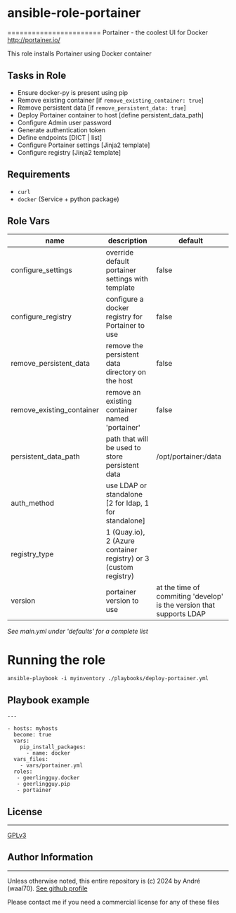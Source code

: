 # ansible-role-portainer

=======================
Portainer - the coolest UI for Docker http://portainer.io/

This role installs Portainer using Docker container

## Tasks in Role

- Ensure docker-py is present using pip
- Remove existing container [if ```remove_existing_container: true```]
- Remove persistent data [if ```remove_persistent_data: true```]
- Deploy Portainer container to host [define persistent_data_path]
- Configure Admin user password
- Generate authentication token
- Define endpoints [DICT | list]
- Configure Portainer settings [Jinja2 template]
- Configure registry [Jinja2 template]

## Requirements

- `curl`
- `docker` (Service + python package)

## Role Vars

name | description | default |
-----|-------------|---------|
| configure_settings  | override default portainer settings with template  | false |
| configure_registry | configure a docker registry for Portainer to use   | false |
| remove_persistent_data | remove the persistent data directory on the host | false |
| remove_existing_container | remove an existing container named 'portainer' | false |
| persistent_data_path | path that will be used to store persistent data | /opt/portainer:/data |
| auth_method | use LDAP or standalone [2 for ldap, 1 for standalone] | | 1 |
| registry_type | 1 (Quay.io), 2 (Azure container registry) or 3 (custom registry) | | 3 |
| version | portainer version to use | at the time of commiting 'develop' is the version that supports LDAP | latest |
*See main.yml under 'defaults' for a complete list*

# Running the role

```
ansible-playbook -i myinventory ./playbooks/deploy-portainer.yml
```

## Playbook example

```
---

- hosts: myhosts
  become: true
  vars:
    pip_install_packages:
      - name: docker
  vars_files:
    - vars/portainer.yml
  roles:
   - geerlingguy.docker
   - geerlingguy.pip
   - portainer
```

## License

-------

[GPLv3](https://www.gnu.org/licenses/gpl-3.0.html#license-text)

## Author Information

-------

Unless otherwise noted, this entire repository is (c) 2024 by André (waal70). [See github profile](https://github.com/waal70)

Please contact me if you need a commercial license for any of these files
